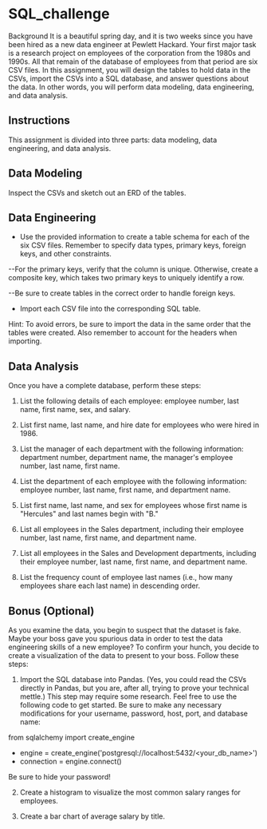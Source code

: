 # SQL_challenge

Background
It is a beautiful spring day, and it is two weeks since you have been hired as a new data engineer at Pewlett Hackard. Your first major task is a research project on employees of the corporation from the 1980s and 1990s. All that remain of the database of employees from that period are six CSV files.
In this assignment, you will design the tables to hold data in the CSVs, import the CSVs into a SQL database, and answer questions about the data. In other words, you will perform data modeling, data engineering, and data analysis.


## Instructions
This assignment is divided into three parts: data modeling, data engineering, and data analysis.

## Data Modeling
Inspect the CSVs and sketch out an ERD of the tables. 

## Data Engineering


- Use the provided information to create a table schema for each of the six CSV files. Remember to specify data types, primary keys, foreign keys, and other constraints.


--For the primary keys, verify that the column is unique. Otherwise, create a composite key, which takes two primary keys to uniquely identify a row.


--Be sure to create tables in the correct order to handle foreign keys.




- Import each CSV file into the corresponding SQL table.

Hint: To avoid errors, be sure to import the data in the same order that the tables were created. Also remember to account for the headers when importing.




## Data Analysis
Once you have a complete database, perform these steps:


1. List the following details of each employee: employee number, last name, first name, sex, and salary.


2. List first name, last name, and hire date for employees who were hired in 1986.


3. List the manager of each department with the following information: department number, department name, the manager's employee number, last name, first name.


4. List the department of each employee with the following information: employee number, last name, first name, and department name.


5. List first name, last name, and sex for employees whose first name is "Hercules" and last names begin with "B."


6. List all employees in the Sales department, including their employee number, last name, first name, and department name.


7. List all employees in the Sales and Development departments, including their employee number, last name, first name, and department name.


8. List the frequency count of employee last names (i.e., how many employees share each last name) in descending order.



## Bonus (Optional)
As you examine the data, you begin to suspect that the dataset is fake. Maybe your boss gave you spurious data in order to test the data engineering skills of a new employee? To confirm your hunch, you decide to create a visualization of the data to present to your boss. Follow these steps:


1. Import the SQL database into Pandas. (Yes, you could read the CSVs directly in Pandas, but you are, after all, trying to prove your technical mettle.) This step may require some research. Feel free to use the following code to get started. Be sure to make any necessary modifications for your username, password, host, port, and database name:

from sqlalchemy import create_engine
- engine = create_engine('postgresql://localhost:5432/<your_db_name>')
- connection = engine.connect()


Be sure to hide your password!

2. Create a histogram to visualize the most common salary ranges for employees.

3. Create a bar chart of average salary by title.
